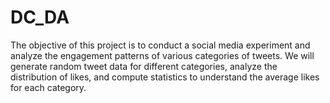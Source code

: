# DC_DA
The objective of this project is to conduct a social media experiment and analyze the engagement patterns of various categories of tweets. We will generate random tweet data for different categories, analyze the distribution of likes, and compute statistics to understand the average likes for each category.
